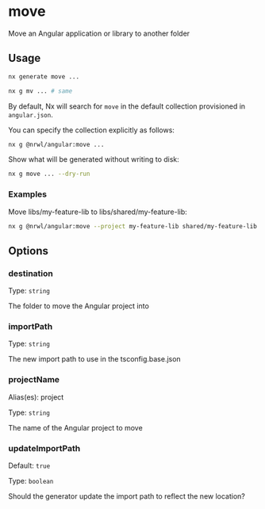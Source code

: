 # move

Move an Angular application or library to another folder

## Usage

```bash
nx generate move ...
```

```bash
nx g mv ... # same
```

By default, Nx will search for `move` in the default collection provisioned in `angular.json`.

You can specify the collection explicitly as follows:

```bash
nx g @nrwl/angular:move ...
```

Show what will be generated without writing to disk:

```bash
nx g move ... --dry-run
```

### Examples

Move libs/my-feature-lib to libs/shared/my-feature-lib:

```bash
nx g @nrwl/angular:move --project my-feature-lib shared/my-feature-lib
```

## Options

### destination

Type: `string`

The folder to move the Angular project into

### importPath

Type: `string`

The new import path to use in the tsconfig.base.json

### projectName

Alias(es): project

Type: `string`

The name of the Angular project to move

### updateImportPath

Default: `true`

Type: `boolean`

Should the generator update the import path to reflect the new location?
